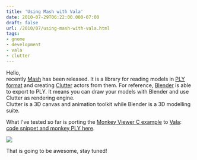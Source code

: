 ```yaml
---
title: 'Using Mash with Vala'
date: 2010-07-29T06:22:00.000-07:00
draft: false
url: /2010/07/using-mash-with-vala.html
tags: 
- gnome
- development
- vala
- clutter
---
```


Hello,  
recently [Mash](http://git.clutter-project.org/mash/) has been released. It is a library for reading models in [PLY format](http://en.wikipedia.org/wiki/PLY_(file_format)) and creating [Clutter](http://www.clutter-project.org/) actors from them. For reference, [Blender](http://www.blender.org/) is able to export to PLY. It means you can draw your models with Blender and use Clutter as rendering engine.  
Clutter is a 3D canvas and animation toolkit while Blender is a 3D modelling suite.  
  
What I've tested so far is porting the [Monkey Viewer C example](http://git.clutter-project.org/mash/tree/example/viewer.c) to [Vala](http://live.gnome.org/Vala): [code snippet and monkey PLY here](http://live.gnome.org/action/edit/Vala/ClutterSamples#Blender_models).  
  
[![](http://live.gnome.org/Vala/ClutterSamples?action=AttachFile&do=get&target=mash-monkey.png)](http://live.gnome.org/Vala/ClutterSamples?action=AttachFile&do=get&target=mash-monkey.png)  
  
That is going to be awesome, stay tuned!